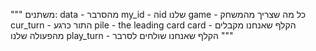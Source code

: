 """  משתנים:
data - מהסרבר
my_id - הid שלנו
game - כל מה שצריך מהמשחק
cur_turn - התור כרגע
pile - the leading card
card - הקלף שאנחנו מקבלים מהפעולה שלנו
play_turn - הקלף שאנחנו שולחים לסרבר
"""
